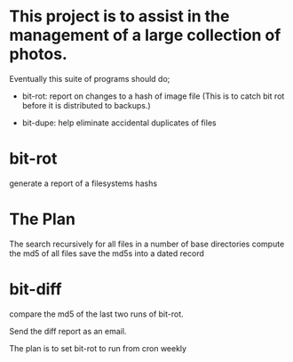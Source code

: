 

# This project is to assist in the management of a large collection of photos.

Eventually this suite of programs should do;

- bit-rot: report on changes to a hash of image file (This is to catch bit rot before it is distributed to backups.)
 
- bit-dupe: help eliminate accidental duplicates of files
 

# bit-rot

generate a report of a filesystems hashs

# The Plan

The search recursively for all files in a number of base directories
compute the md5 of all files
save the md5s into a dated record

# bit-diff

compare the md5 of the last two runs of bit-rot.

Send the diff report as an email.

The plan is to set bit-rot to run from cron weekly



